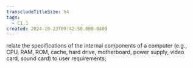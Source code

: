 ```yaml
---
transcludeTitleSize: h4
tags:
  - C1.1
created: 2024-10-23T09:42:50.000-0400
---
```

relate the specifications of the internal components of a computer (e.g., CPU, RAM, ROM, cache, hard drive, motherboard, power supply, video card, sound card) to user requirements;